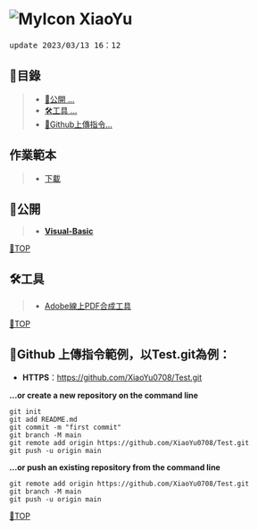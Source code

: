 # ![MyIcon](https://avatars.githubusercontent.com/u/68182187?s=22&v=4) XiaoYu

<pre>update 2023/03/13 16：12</pre>

## 📂目錄
>- [🎈公開 ... ](#公開)
>- [🛠工具 ... ](#工具)
>- [🍷Github上傳指令...](#github-上傳指令範例以testgit為例)

## 作業範本
>- [下載](https://github.com/XiaoYu0708/XiaoYu0708/raw/main/%E4%BD%9C%E6%A5%AD%E7%AF%84%E6%9C%AC.docx)

## 🎈公開
>- [**Visual-Basic**](https://github.com/XiaoYu0708/Visual-Basic/tree/main)

[📍TOP](#)
 
## 🛠工具
>- [Adobe線上PDF合成工具](https://www.adobe.com/tw/acrobat/online/merge-pdf.html)

[📍TOP](#)


## 🍷Github 上傳指令範例，以Test.git為例：

- **HTTPS**：https://github.com/XiaoYu0708/Test.git

**…or create a new repository on the command line**
```
git init
git add README.md
git commit -m "first commit"
git branch -M main
git remote add origin https://github.com/XiaoYu0708/Test.git
git push -u origin main
```
**…or push an existing repository from the command line**
```
git remote add origin https://github.com/XiaoYu0708/Test.git
git branch -M main
git push -u origin main
```

[📍TOP](#)
